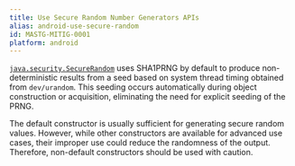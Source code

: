 ```yaml
---
title: Use Secure Random Number Generators APIs
alias: android-use-secure-random
id: MASTG-MITIG-0001
platform: android
---
```


[`java.security.SecureRandom`](https://developer.android.com/reference/java/security/SecureRandom) uses SHA1PRNG by default to produce non-deterministic results from a seed based on system thread timing obtained from `dev/urandom`. This seeding occurs automatically during object construction or acquisition, eliminating the need for explicit seeding of the PRNG.

The default constructor is usually sufficient for generating secure random values. However, while other constructors are available for advanced use cases, their improper use could reduce the randomness of the output. Therefore, non-default constructors should be used with caution.
